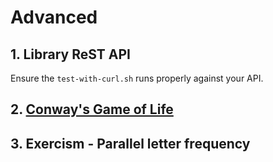 # Advanced

## 1. Library ReST API

  Ensure the `test-with-curl.sh` runs properly against your API.

## 2. [Conway's Game of Life](https://en.wikipedia.org/wiki/Conway%27s_Game_of_Life)

## 3. Exercism - Parallel letter frequency
